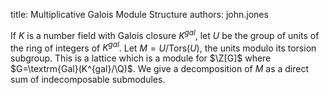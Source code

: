 title: Multiplicative Galois Module Structure
authors:
    john.jones

If $K$ is a number field with Galois closure $K^{gal}$, let $U$ be the group of units of the ring of integers of $K^{gal}$.  Let $M=U/\textrm{Tors}(U)$, the units modulo its torsion subgroup.  This is a lattice which is a module for $\Z[G]$ where $G=\textrm{Gal}(K^{gal}/\Q)$.  We give a decomposition of $M$ as a direct sum of indecomposable submodules.
